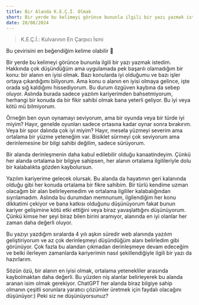 ```yaml
---
title: Bir Alanda K.E.Ç.İ. Olmak
short: Bir yerde bu kelimeyi görünce bununla ilgili bir yazı yazmak istedim. Hakkında çok düşündüğüm ama uygulamada pek başarılı olamadığım bir konu, bir alanın en iyisi olmak. Bazı konularda iyi olduğumu ve bazı işler ortaya çıkardığımı biliyorum. Ama konu o alanın en iyisi olmaya gelince, işte orada sığ kaldığımı hissediyorum.
date: 28/08/2024
---
```


> K.E.Ç.İ.: Kulvarının En Çarpıcı İsmi

Bu çevirisini en beğendiğim kelime olabilir 🙂

Bir yerde bu kelimeyi görünce bununla ilgili bir yazı yazmak istedim. Hakkında çok düşündüğüm ama uygulamada pek başarılı olamadığım bir konu: bir alanın en iyisi olmak. Bazı konularda iyi olduğumu ve bazı işler ortaya çıkardığımı biliyorum. Ama konu o alanın en iyisi olmaya gelince, işte orada sığ kaldığımı hissediyorum. Bu durum özgüven kaybına da sebep oluyor. Aslında burada sadece yazılım kariyerimden bahsetmiyorum, herhangi bir konuda da bir fikir sahibi olmak bana yeterli geliyor. Bu iyi veya kötü mü bilmiyorum.

Örneğin ben oyun oynamayı seviyorum, ama bir oyunda veya bir türde iyi miyim? Hayır, genelde oyunları sadece ortasına kadar oynar sonra bırakırım. Veya bir spor dalında çok iyi miyim? Hayır, mesela yüzmeyi severim ama ortalama bir yüzme yeteneğim var. Bisiklet sürmeyi çok seviyorum ama derinlemesine bir bilgi sahibi değilim, sadece sürüyorum.

Bir alanda derinleşmenin daha kabul edilebilir olduğu kanaatindeyim. Çünkü her alanda ortalama bir bilgiye sahipsen, her alanın ortalama ilgilileriyle dolu bir kalabalıkta gözden kaybolursun.

Yazılım kariyerime gelecek olursak. Bu alanda da hayatımın geri kalanında olduğu gibi her konuda ortalama bir fikre sahibim. Bir türlü kendime uzman olacağım bir alan belirleyemedim ve ortalama ilgililer kalabalığından sıyrılamadım. Aslında bu durumdan memnunum, ilgilendiğim her konu dikkatimi çekiyor ve bana katkısı olduğunu düşünüyorum fakat bunun kariyer gelişimine kötü etki ettiğini veya biraz yavaşlattığını düşünüyorum. Çünkü kimse her şeyi biraz bilen birini aramıyor, alanında en iyi olanlar her zaman daha değerli oluyor.

Bu yazıyı yazdığım sıralarda 4 yılı aşkın süredir web alanında yazılım geliştiriyorum ve az çok derinleşmeyi düşündüğüm alanı belirledim gibi görünüyor. Çok fazla bu alandan çıkmadan derinleşmeye devam edeceğim ve belki ilerleyen zamanlarda kariyerimin nasıl şekillendiğiyle ilgili bir yazı da hazırlarım.

Sözün özü, bir alanın en iyisi olmak, ortalama yetenekliler arasında kaybolmaktan daha değerli. Bu yüzden niş alanlar belirleyerek bu alanda aranan isim olmak gerekiyor. ChatGPT her alanda biraz bilgiye sahip olmanın çeşitli sorunlara yaratıcı çözümler üretmek için faydalı olacağını düşünüyor:) Peki siz ne düşünüyorsunuz?
